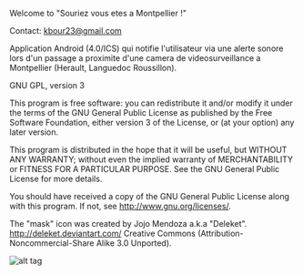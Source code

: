 Welcome to "Souriez vous etes a Montpellier !"

Contact: kbour23@gmail.com

Application Android (4.0/ICS) qui notifie l'utilisateur via une alerte sonore
lors d'un passage a proximite d'une camera de videosurveillance a Montpellier
(Herault, Languedoc Roussillon). 
 

  GNU GPL, version 3
  
  This program is free software: you can redistribute it and/or modify
  it under the terms of the GNU General Public License as published by
  the Free Software Foundation, either version 3 of the License, or (at
  your option) any later version.
  
  This program is distributed in the hope that it will be useful, but 
  WITHOUT ANY WARRANTY; without even the implied warranty of
  MERCHANTABILITY or FITNESS FOR A PARTICULAR PURPOSE.  See the GNU
  General Public License for more details.
  
  You should have received a copy of the GNU General Public License
  along with this program.  If not, see <http://www.gnu.org/licenses/>.
 
  The "mask" icon was created by Jojo Mendoza  a.k.a "Deleket".
  http://deleket.deviantart.com/
  Creative Commons (Attribution-Noncommercial-Share Alike 3.0 Unported).

![alt tag](http://souriez.kernel23.org/souriez-preview.png)
